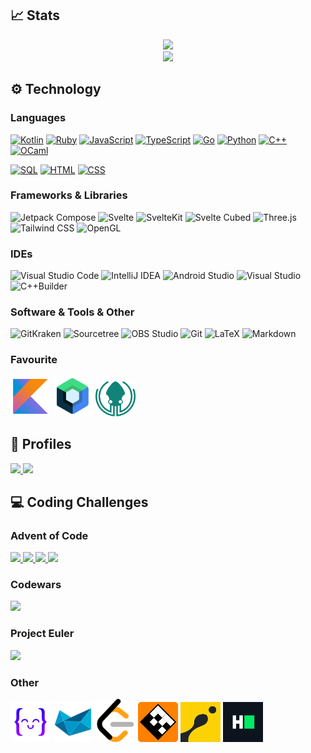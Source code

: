 ## 📈 Stats
<p align="center">
  <a href="https://github.com/anuraghazra/github-readme-stats">
    <img src="https://github-readme-stats.vercel.app/api/top-langs/?username=ceribe&layout=compact&theme=material-palenight&langs_count=10"/>
  </a>
  </br>
  <a href="https://git.io/streak-stats">
    <img src="https://github-readme-streak-stats.herokuapp.com?user=Ceribe&theme=material-palenight&date_format=j%2Fn%5B%2FY%5D"/>
  <a/>
  </br>
</p>

## ⚙️ Technology
### Languages
<a href="https://github.com/search?q=user%3ACeribe+language%3Akotlin"><img alt="Kotlin" src="https://img.shields.io/badge/Kotlin-444444.svg?logo=Kotlin"></a>
<a href="https://github.com/search?q=user%3ACeribe1+language%3Aruby"><img alt="Ruby" src="https://img.shields.io/badge/Ruby-444444.svg?logo=ruby&logoColor=CC342D"></a>
<a href="https://github.com/search?q=user%3ACeribe+language%3Ajavascript"><img alt="JavaScript" src="https://img.shields.io/badge/JavaScript-444444.svg?logo=javascript"></a>
<a href="https://github.com/search?q=user%3ACeribe+language%3Atypescript"><img alt="TypeScript" src="https://img.shields.io/badge/TypeScript-444444.svg?logo=typescript"></a>
<a href="https://github.com/search?q=user%3ACeribe+language%3Ago"><img alt="Go" src="https://img.shields.io/badge/Go-444444.svg?logo=go"></a>
<a href="https://github.com/search?q=user%3ACeribe+language%3Apython"><img alt="Python" src="https://img.shields.io/badge/Python-444444.svg?logo=python"></a>
<a href="https://github.com/search?q=user%3ACeribe+language%3Ac%2B%2B"><img alt="C++" src="https://img.shields.io/badge/C++-444444.svg?logo=c%2B%2B&logoColor=138de8"></a>
<a href="https://github.com/search?q=user%3ACeribe+language%3Aocaml"><img alt="OCaml" src="https://img.shields.io/badge/OCaml-444444.svg?logo=ocaml&logoColor=EC6813"></a>

<a href="https://github.com/search?q=user%3ACeribe+language%3ASQL"><img alt="SQL" src="https://custom-icon-badges.herokuapp.com/badge/SQL-444444.svg?logo=database&logoColor=white"></a>
<a href="https://github.com/search?q=user%3ACeribe+language%3Ahtml"><img alt="HTML" src="https://img.shields.io/badge/HTML-444444.svg?logo=HTML5&logoColor=E34F26"></a>
<a href="https://github.com/search?q=user%3ACeribe+language%3Acss"><img alt="CSS" src="https://img.shields.io/badge/CSS-444444.svg?logo=CSS3&logoColor=1572B6"></a>

### Frameworks & Libraries
<p>
  <img alt="Jetpack Compose" src="https://img.shields.io/badge/Jetpack%20Compose-444444.svg?logo=JetpackCompose&logoColor=4285F4">
  <img alt="Svelte" src="https://img.shields.io/badge/Svelte-444444.svg?logo=Svelte&logoColor=FF3E00">
  <img alt="SvelteKit" src="https://img.shields.io/badge/SvelteKit-444444.svg?logo=Svelte&logoColor=FF3E00">
  <img alt="Svelte Cubed" src="https://img.shields.io/badge/Svelte%20Cubed-444444.svg?logo=Svelte&logoColor=FF3E00">
  <img alt="Three.js" src="https://img.shields.io/badge/Three.js-444444.svg?logo=Three.js&logoColor=000000">
  <img alt="Tailwind CSS" src="https://img.shields.io/badge/Tailwind%20CSS-444444.svg?logo=TailwindCSS&logoColor=06B6D4">
  <img alt="OpenGL" src="https://img.shields.io/badge/OpenGL-444444.svg?logo=OpenGL&logoColor=5586A4">
</p>

### IDEs
<p>
  <img alt="Visual Studio Code" src="https://img.shields.io/badge/Visual%20Studio%20Code-444444.svg?logo=VisualStudioCode&logoColor=007ACC">
  <img alt="IntelliJ IDEA" src="https://img.shields.io/badge/IntelliJ%20IDEA-444444.svg?logo=IntelliJIDEA&logoColor=000000">
  <img alt="Android Studio" src="https://img.shields.io/badge/Android%20Studio-444444.svg?logo=AndroidStudio&logoColor=3DDC84">
  <img alt="Visual Studio" src="https://img.shields.io/badge/Visual%20Studio-444444.svg?logo=VisualStudio&logoColor=5C2D91">
  <img alt="C++Builder" src="https://img.shields.io/badge/C++Builder-444444.svg?logo=Embarcadero&logoColor=ED1F35">
</p>

### Software & Tools & Other
<p>
  <img alt="GitKraken" src="https://img.shields.io/badge/GitKraken-444444.svg?logo=GitKraken&logoColor=179287">
  <img alt="Sourcetree" src="https://img.shields.io/badge/Sourcetree-444444.svg?logo=Sourcetree&logoColor=0052CC">
  <img alt="OBS Studio" src="https://img.shields.io/badge/OBS%20Studio-444444.svg?logo=OBSStudio&logoColor=302E31">
  <img alt="Git" src="https://img.shields.io/badge/Git-444444.svg?logo=Git&logoColor=F05032">
  <img alt="LaTeX" src="https://img.shields.io/badge/LaTeX-444444.svg?logo=LaTeX&logoColor=008080">
  <img alt="Markdown" src="https://img.shields.io/badge/Markdown-444444.svg?logo=Markdown&logoColor=000000">
</p>

### Favourite
<p>
  <a href="https://kotlinlang.org/"><img src="assets/kotlin_icon.png" width="64"/></a>
  <a href="https://developer.android.com/jetpack/compose"><img src="assets/jetpack_compose_icon.png" width="64"/></a>
  <a href="https://www.gitkraken.com/"><img src="assets/gitkraken_icon.png" width="64"/></a>
</p>

## 🔗 Profiles
<a href="https://stackoverflow.com/users/13512978/ceribe">
  <img src="https://img.shields.io/badge/-Stack%20Overflow-444444?style=for-the-badge&logo=stack-overflow"/>
</a>
<a href="https://play.google.com/store/apps/dev?id=7933995586938920136">
  <img src="https://img.shields.io/badge/-Android%20Developer-444444?style=for-the-badge&logo=android"/>
</a>


## 💻 Coding Challenges  
### Advent of Code
<p>
  <a href="https://github.com/ceribe/advent-of-code-2015">
    <img src="https://img.shields.io/badge/2015-25/25-brightgreen?logo=javascript"/>
  </a>
  <a href="https://github.com/ceribe/advent-of-code-2016">
    <img src="https://img.shields.io/badge/2016-25/25-brightgreen?logo=go"/>
  </a>
   <a href="https://github.com/ceribe/advent-of-code-2017">
    <img src="https://img.shields.io/badge/2017-In Progress-red?logo=ruby&logoColor=CC342D"/>
  </a>
  <a href="https://github.com/ceribe/advent-of-code-2021">
    <img src="https://img.shields.io/badge/2021-25/25-brightgreen?logo=kotlin"/>
  </a>
</p>

### Codewars
  <a href="https://www.codewars.com/users/ceribe">
    <img src="https://www.codewars.com/users/ceribe/badges/large"/>
  </a>
  
### Project Euler
<a href="https://projecteuler.net/about">
  <img src="https://projecteuler.net/profile/Ceribe.png" width="250"/>
</a>

### Other
<a href="https://exercism.org/profiles/ceribe"><img src="assets/exercism_icon.png" width="64"></a>
<a href="https://py.checkio.org/user/SzOp/"><img src="assets/checkio_icon.png" width="64"/></a>
<a href="https://leetcode.com/ceribe/"><img src="assets/leetcode_icon.png" width="64"></a>
<a href="https://regexcrossword.com/profile/50862"><img src="assets/regex_crossword_icon.png" width="64"></a>
<a href="https://www.codingame.com/profile/1cfe9537575846bfec71c3ecf951d2011143292"><img src="assets/codingame_icon.png" width="64"/></a>
<a href="https://www.hackerrank.com/ceribekagami?hr_r=1"><img src="assets/hackerrank_icon.png" width="64"></a>

